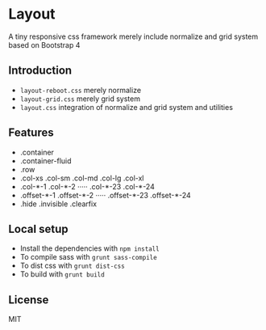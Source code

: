 # Layout

A tiny responsive css framework merely include normalize and grid system based on Bootstrap 4

## Introduction

- `layout-reboot.css` merely normalize
- `layout-grid.css` merely grid system
- `layout.css` integration of normalize and grid system and utilities

## Features

- .container
- .container-fluid
- .row
- .col-xs     .col-sm      .col-md  .col-lg      .col-xl
- .col-\*-1    .col-\*-2     ·····    .col-\*-23    .col-\*-24
- .offset-\*-1 .offset-\*-2  ·····    .offset-\*-23 .offset-\*-24
- .hide .invisible .clearfix

## Local setup

- Install the dependencies with `npm install`
- To compile sass with `grunt sass-compile`
- To dist css with `grunt dist-css`
- To build with `grunt build`

## License

MIT
